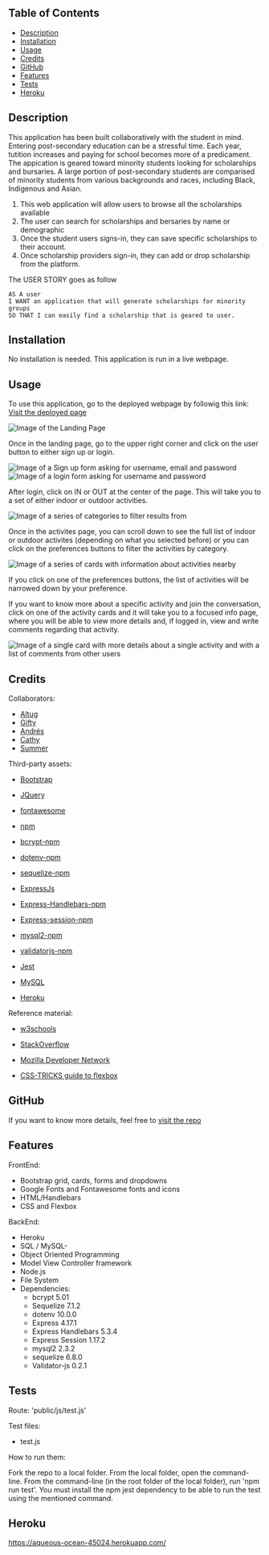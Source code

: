 ## <Dollars4Scholars>

## Table of Contents

  - [Description](#description)
  - [Installation](#installation)
  - [Usage](#usage)
  - [Credits](#credits)
  - [GitHub](#github)
  - [Features](#features)
  - [Tests](#tests)
  - [Heroku](#heroku)

## Description
This application has been built collaboratively with the student in mind. Entering post-secondary education can be a stressful time. Each year, tutition increases and paying for school becomes more of a predicament. The appication is geared toward minority students looking for scholarships and bursaries. A large portion of post-secondary students are comparised of minority students from various backgrounds and races, including Black, Indigenous and Asian. 

1. This web application will allow users to browse all the scholarships available 
2. The user can search for scholarships and bersaries by name or demographic
3. Once the student users signs-in, they can save specific scholarships to their account.
4. Once scholarship providers sign-in, they can add or drop scholarship from the platform.

The USER STORY goes as follow

    AS A user
    I WANT an application that will generate scholarships for minority groups
    SO THAT I can easily find a scholarship that is geared to user.



## Installation

No installation is needed. This application is run in a live webpage.

## Usage

To use this application, go to the deployed webpage by followig this link: [Visit the deployed page](https://sscholarship-app.herokuapp.com/)

![Image of the Landing Page](./public/images/Index-Screenshot.PNG "Landing Page")

Once in the landing page, go to the upper right corner and click on the user button to either sign up or login.

![Image of a Sign up form asking for username, email and password](./public/images/Signup-Screenshot.PNG "Sign up form")
![Image of a login form asking for username and password](./public/images/Login-Screenshot.PNG "Login form")

After login, click on IN or OUT at the center of the page. This will take you to a set of either indoor or outdoor activities.

![Image of a series of categories to filter results from](./public/images/Activities-filters-Screenshot.PNG "Choose your preferences")


Once in the activites page, you can scroll down to see the full list of indoor or outdoor activites (depending on what you selected before) or you can click on the preferences buttons to filter the activities by category.

![Image of a series of cards with information about activities nearby](./public/images/Activities-list-Screenshot.PNG "Choose from the list of activites")


If you click on one of the preferences buttons, the list of activities will be narrowed down by your preference.

If you want to know more about a specific activity and join the conversation, click on one of the activity cards and it will take you to a focused info page, where you will be able to view more details and, if logged in, view and write comments regarding that activity.

![Image of a single card with more details about a single activity and with a list of comments from other users](./public/images/Activity-info-Screenshot.PNG "Find out more about the activity")

## Credits

Collaborators:
- [Altug](https://github.com/altugcakmakci)
- [Gifty](https://github.com/giftilicious)
- [Andrés](https://github.com/aj-pena)
- [Cathy](https://github.com/cathytanya)
- [Summer](https://github.com/svilleneuve1994)

Third-party assets:
- [Bootstrap](https://getbootstrap.com/)

- [JQuery](https://jquery.com/)

- [fontawesome](https://fontawesome.com/)
- [npm](https://www.npmjs.com/)
- [bcrypt-npm](https://www.npmjs.com/package/bcrypt)
- [dotenv-npm](https://www.npmjs.com/package/dotenv)
- [sequelize-npm](https://www.npmjs.com/package/sequelize)
- [ExpressJs](https://expressjs.com/)
- [Express-Handlebars-npm](https://www.npmjs.com/package/express-handlebars)
- [Express-session-npm](https://www.npmjs.com/package/express-session)
- [mysql2-npm](https://www.npmjs.com/package/mysql2)
- [validatorjs-npm](https://www.npmjs.com/package/validatorjs)
- [Jest](https://jestjs.io/)
- [MySQL](https://www.mysql.com/)
- [Heroku](https://www.heroku.com/nodejs) 


Reference material:
- [w3schools](https://www.w3schools.com/)
- [StackOverflow](https://stackoverflow.com/)
- [Mozilla Developer Network](https://developer.mozilla.org/en-US/)

- [CSS-TRICKS guide to flexbox](https://css-tricks.com/snippets/css/a-guide-to-flexbox/)


## GitHub

If you want to know more details, feel free to [visit the repo](https://github.com/cathytanya/inout.git)


## Features

FrontEnd:
- Bootstrap grid, cards, forms and dropdowns
- Google Fonts and Fontawesome fonts and icons
- HTML/Handlebars
- CSS and Flexbox

BackEnd:
- Heroku
- SQL / MySQL- 
- Object Oriented Programming
- Model View Controller framework
- Node.js
- File System
- Dependencies:
  - bcrypt 5.01
  - Sequelize 7.1.2
  - dotenv 10.0.0
  - Express 4.17.1
  - Express Handlebars 5.3.4
  - Express Session 1.17.2
  - mysql2 2.3.2
  - sequelize 6.8.0
  - Validator-js 0.2.1
  

## Tests

Route: 
'public/js/test.js'

Test files: 

- test.js

How to run them: 

Fork the repo to a local folder.
From the local folder, open the command-line.
From the command-line (in the root folder of the local folder), run 'npm run test'.
You must install the npm jest dependency to be able to run the test using the mentioned command. 

## Heroku

https://aqueous-ocean-45024.herokuapp.com/
